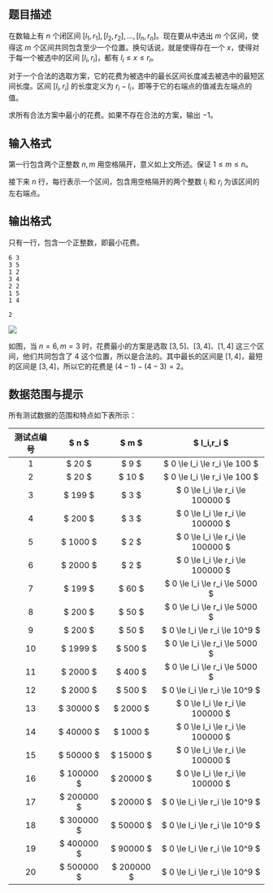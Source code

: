 ## 题目描述

在数轴上有 $n$ 个闭区间 $[l_1,r_1],[l_2,r_2],...,[l_n,r_n]$。现在要从中选出 $m$ 个区间，使得这 $m$ 个区间共同包含至少一个位置。换句话说，就是使得存在一个  $x$，使得对于每一个被选中的区间 $[l_i,r_i]$，都有 $l_i\leq x\leq r_i$。

对于一个合法的选取方案，它的花费为被选中的最长区间长度减去被选中的最短区间长度。区间 $[l_i,r_i]$ 的长度定义为 $r_i−l_i$，即等于它的右端点的值减去左端点的值。

求所有合法方案中最小的花费。如果不存在合法的方案，输出 $−1$。

## 输入格式

第一行包含两个正整数 $n,m$ 用空格隔开，意义如上文所述。保证 $1\leq m\leq n$。

接下来 $n$ 行，每行表示一个区间，包含用空格隔开的两个整数 $l_i$ 和 $r_i$ 为该区间的左右端点。

## 输出格式

只有一行，包含一个正整数，即最小花费。

```input1
6 3
3 5
1 2
3 4
2 2
1 5
1 4
```

```output1
2
```

![](./69/file/img.png)

如图，当 $n=6,m=3$ 时，花费最小的方案是选取 $[3,5]$、$[3,4]$、$[1,4]$ 这三个区间，他们共同包含了 $4$ 这个位置，所以是合法的。其中最长的区间是 $[1,4]$，最短的区间是 $[3,4]$，所以它的花费是 $(4−1)−(4−3)=2$。

## 数据范围与提示

所有测试数据的范围和特点如下表所示：

| 测试点编号 | $ n $ | $ m $ | $ l_i,r_i $ |
|:-:|:-:|:-:|:-:|
| 1 | $ 20 $ | $ 9 $ | $ 0 \le l_i \le r_i \le 100 $ |
| 2 | $ 20 $ | $ 10 $ | $ 0 \le l_i \le r_i \le 100 $ |
| 3 | $ 199 $ | $ 3 $ | $ 0 \le l_i \le r_i \le 100000 $ |
| 4 | $ 200 $ | $ 3 $ | $ 0 \le l_i \le r_i \le 100000 $ |
| 5 | $ 1000 $ | $ 2 $ | $ 0 \le l_i \le r_i \le 100000 $ |
| 6 | $ 2000 $ | $ 2 $ | $ 0 \le l_i \le r_i \le 100000 $ |
| 7 | $ 199 $ | $ 60 $ | $ 0 \le l_i \le r_i \le 5000 $ |
| 8 | $ 200 $ | $ 50 $ | $ 0 \le l_i \le r_i \le 5000 $ |
| 9 | $ 200 $ | $ 50 $ | $ 0 \le l_i \le r_i \le 10^9 $ |
| 10 | $ 1999 $ | $ 500 $ | $ 0 \le l_i \le r_i \le 5000 $ |
| 11 | $ 2000 $ | $ 400 $ | $ 0 \le l_i \le r_i \le 5000 $ |
| 12 | $ 2000 $ | $ 500 $ | $ 0 \le l_i \le r_i \le 10^9 $ |
| 13 | $ 30000 $ | $ 2000 $ | $ 0 \le l_i \le r_i \le 100000 $ |
| 14 | $ 40000 $ | $ 1000 $ | $ 0 \le l_i \le r_i \le 100000 $ |
| 15 | $ 50000 $ | $ 15000 $ | $ 0 \le l_i \le r_i \le 100000 $ |
| 16 | $ 100000 $ | $ 20000 $ | $ 0 \le l_i \le r_i \le 100000 $ |
| 17 | $ 200000 $ | $ 20000 $ | $ 0 \le l_i \le r_i \le 10^9 $ |
| 18 | $ 300000 $ | $ 50000 $ | $ 0 \le l_i \le r_i \le 10^9 $ |
| 19 | $ 400000 $ | $ 90000 $ | $ 0 \le l_i \le r_i \le 10^9 $ |
| 20 | $ 500000 $ | $ 200000 $ | $ 0 \le l_i \le r_i \le 10^9 $ |
